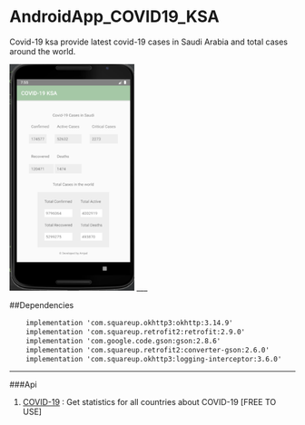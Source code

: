 # AndroidApp_COVID19_KSA

Covid-19 ksa provide latest covid-19 cases in Saudi Arabia and total cases around the world.


<img src="covid_app.png" width="220" height="400" />
___

##Dependencies

```
    implementation 'com.squareup.okhttp3:okhttp:3.14.9'
    implementation 'com.squareup.retrofit2:retrofit:2.9.0'
    implementation 'com.google.code.gson:gson:2.8.6'
    implementation 'com.squareup.retrofit2:converter-gson:2.6.0'
    implementation 'com.squareup.okhttp3:logging-interceptor:3.6.0'
```

___

###Api 

1. [COVID-19](https://rapidapi.com/api-sports/api/covid-193) : Get statistics for all countries about COVID-19 [FREE TO USE]




